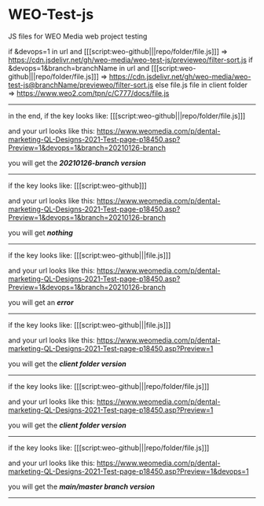 # WEO-Test-js
JS files for WEO Media web project testing

if &devops=1 in url and [[[script:weo-github|||repo/folder/file.js]]] => https://cdn.jsdelivr.net/gh/weo-media/weo-test-js/previeweo/filter-sort.js
if &devops=1&branch=branchName in url and [[[script:weo-github|||repo/folder/file.js]]] => https://cdn.jsdelivr.net/gh/weo-media/weo-test-js@branchName/previeweo/filter-sort.js
else file.js file in client folder => https://www.weo2.com/tpn/c/C777/docs/file.js

-----------------------------------------

in the end, if the key looks like:
[[[script:weo-github|||repo/folder/file.js]]]

and your url looks like this:
https://www.weomedia.com/p/dental-marketing-QL-Designs-2021-Test-page-p18450.asp?Preview=1&devops=1&branch=20210126-branch

you will get the ***20210126-branch version***

-----------------------------------------

if the key looks like:
[[[script:weo-github]]]

and your url looks like this:
https://www.weomedia.com/p/dental-marketing-QL-Designs-2021-Test-page-p18450.asp?Preview=1&devops=1&branch=20210126-branch

you will get ***nothing***

-------------------------------------------

if the key looks like:
[[[script:weo-github|||file.js]]]

and your url looks like this:
https://www.weomedia.com/p/dental-marketing-QL-Designs-2021-Test-page-p18450.asp?Preview=1&devops=1&branch=20210126-branch

you will get an ***error***

-------------------------------------------

if the key looks like:
[[[script:weo-github|||file.js]]]

and your url looks like this:
https://www.weomedia.com/p/dental-marketing-QL-Designs-2021-Test-page-p18450.asp?Preview=1

you will get the ***client folder version***

-------------------------------------------

if the key looks like:
[[[script:weo-github|||repo/folder/file.js]]]

and your url looks like this:
https://www.weomedia.com/p/dental-marketing-QL-Designs-2021-Test-page-p18450.asp?Preview=1

you will get the ***client folder version***

-------------------------------------------

if the key looks like:
[[[script:weo-github|||repo/folder/file.js]]]

and your url looks like this:
https://www.weomedia.com/p/dental-marketing-QL-Designs-2021-Test-page-p18450.asp?Preview=1&devops=1

you will get the ***main/master branch version***

-------------------------------------------
